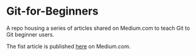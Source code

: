 # Git-for-Beginners
A repo housing a series of articles shared on Medium.com to teach Git to Git beginner users.

The fist article is published [here](https://osama-sidahmed.medium.com/git-for-beginners-part-1-b00f6ba786c9) on Medium.com.

